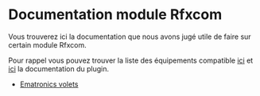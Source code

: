 # Documentation module Rfxcom

Vous trouverez ici la documentation que nous avons jugé utile de faire sur certain module Rfxcom.

Pour rappel vous pouvez trouver la liste des équipements compatible [ici](https://compatibility.jeedom.com/index.php?v=d&p=home&search=&plugin=rfxcom) et [ici](https://doc.jeedom.com/fr_FR/plugins/automation%20protocol/rfxcom/) la documentation du plugin.

- [Ematronics volets](ematronics.volets.md)
